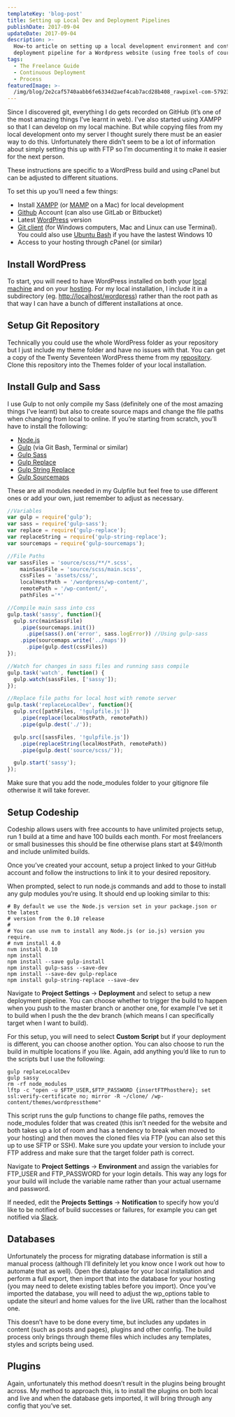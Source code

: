 ```yaml
---
templateKey: 'blog-post'
title: Setting up Local Dev and Deployment Pipelines
publishDate: 2017-09-04
updateDate: 2017-09-04
description: >-
  How-to article on setting up a local development environment and continuous
  deployment pipeline for a Wordpress website (using free tools of course)
tags:
  - The Freelance Guide
  - Continuous Deployment
  - Process
featuredImage: >-
  /img/blog/2e2caf5740aabb6fe6334d2aef4cab7acd28b408_rawpixel-com-579231-unsplash.jpg
---
```

Since I discovered git, everything I do gets recorded on GitHub (it’s one of the most amazing things I’ve learnt in web). I’ve also started using XAMPP so that I can develop on my local machine. But while copying files from my local development onto my server I thought surely there must be an easier way to do this. Unfortunately there didn’t seem to be a lot of information about simply setting this up with FTP so I’m documenting it to make it easier for the next person.

These instructions are specific to a WordPress build and using cPanel but can be adjusted to different situations.

To set this up you’ll need a few things:

* Install [XAMPP](https://www.apachefriends.org/index.html) (or [MAMP](https://www.mamp.info/en/) on a Mac) for local development
* [Github](https://github.com/) Account (can also use GitLab or Bitbucket)
* Latest [WordPress](https://en-au.wordpress.org/) version
* [Git client](https://git-for-windows.github.io/) (for Windows computers, Mac and Linux can use Terminal). You could also use [Ubuntu Bash](https://msdn.microsoft.com/en-au/commandline/wsl/install_guide) if you have the lastest Windows 10
* Access to your hosting through cPanel (or similar)

## Install WordPress

To start, you will need to have WordPress installed on both your [local machine](https://premium.wpmudev.org/blog/setting-up-xampp/) and on your [hosting](https://codex.wordpress.org/Installing_WordPress). For my local installation, I include it in a subdirectory (eg. <http://localhost/wordpress>) rather than the root path as that way I can have a bunch of different installations at once.

## Setup Git Repository

Technically you could use the whole WordPress folder as your repository but I just include my theme folder and have no issues with that. You can get a copy of the Twenty Seventeen WordPress theme from my [repository](https://github.com/amykapernick/wordpress). Clone this repository into the Themes folder of your local installation.

## Install Gulp and Sass

I use Gulp to not only compile my Sass (definitely one of the most amazing things I’ve learnt) but also to create source maps and change the file paths when changing from local to online. If you’re starting from scratch, you’ll have to install the following:

* [Node.js](https://nodejs.org/en/)
* [Gulp](https://www.npmjs.com/package/gulp-install) (via Git Bash, Terminal or similar)
* [Gulp Sass](https://www.npmjs.com/package/gulp-sass)
* [Gulp Replace](https://www.npmjs.com/package/gulp-replace)
* [Gulp String Replace](https://www.npmjs.com/package/gulp-string-replace)
* [Gulp Sourcemaps](https://www.npmjs.com/package/gulp-sourcemaps)

These are all modules needed in my Gulpfile but feel free to use different ones or add your own, just remember to adjust as necessary.

```javascript
//Variables
var gulp = require('gulp');
var sass = require('gulp-sass');
var replace = require('gulp-replace');
var replaceString = require('gulp-string-replace');
var sourcemaps = require('gulp-sourcemaps');

//File Paths
var sassFiles = 'source/scss/**/*.scss',
    mainSassFile = 'source/scss/main.scss',
    cssFiles = 'assets/css/',
    localHostPath = '/wordpress/wp-content/',
    remotePath = '/wp-content/',
    pathFiles ='*'

//Compile main sass into css
gulp.task('sassy', function(){
  gulp.src(mainSassFile)
    .pipe(sourcemaps.init())
      .pipe(sass().on('error', sass.logError)) //Using gulp-sass
    .pipe(sourcemaps.write('../maps'))
      .pipe(gulp.dest(cssFiles))
});

//Watch for changes in sass files and running sass compile
gulp.task('watch', function() {
  gulp.watch(sassFiles, ['sassy']);
});

//Replace file paths for local host with remote server
gulp.task('replaceLocalDev', function(){
  gulp.src([pathFiles, '!gulpfile.js'])
    .pipe(replace(localHostPath, remotePath))
    .pipe(gulp.dest('./'));

  gulp.src([sassFiles, '!gulpfile.js'])
    .pipe(replaceString(localHostPath, remotePath))
    .pipe(gulp.dest('source/scss/'));

  gulp.start('sassy');
});
```

Make sure that you add the node_modules folder to your gitignore file otherwise it will take forever.

## Setup Codeship

Codeship allows users with free accounts to have unlimited projects setup, run 1 build at a time and have 100 builds each month. For most freelancers or small businesses this should be fine otherwise plans start at $49/month and include unlimited builds.

Once you’ve created your account, setup a project linked to your GitHub account and follow the instructions to link it to your desired repository.

When prompted, select to run node.js commands and add to those to install any gulp modules you’re using. It should end up looking similar to this:

```
# By default we use the Node.js version set in your package.json or the latest
# version from the 0.10 release
# 
# You can use nvm to install any Node.js (or io.js) version you require.
# nvm install 4.0
nvm install 0.10 
npm install 
npm install --save gulp-install 
npm install gulp-sass --save-dev 
npm install --save-dev gulp-replace 
npm install gulp-string-replace --save-dev
```

Navigate to **Project Settings** -> **Deployment** and select to setup a new deployment pipeline. You can choose whether to trigger the build to happen when you push to the master branch or another one, for example I’ve set it to build when I push the the dev branch (which means I can specifically target when I want to build).

For this setup, you will need to select **Custom Script** but if your deployment is different, you can choose another option. You can also choose to run the build in multiple locations if you like. Again, add anything you’d like to run to the scripts but I use the following:

```
gulp replaceLocalDev 
gulp sassy 
rm -rf node_modules 
lftp -c "open -u $FTP_USER,$FTP_PASSWORD {insertFTPhosthere}; set ssl:verify-certificate no; mirror -R ~/clone/ /wp-content/themes/wordpresstheme"
```

This script runs the gulp functions to change file paths, removes the node_modules folder that was created (this isn’t needed for the website and both takes up a lot of room and has a tendency to break when moved to your hosting) and then moves the cloned files via FTP (you can also set this up to use SFTP or SSH). Make sure you update your version to include your FTP address and make sure that the target folder path is correct.

Navigate to **Project Settings** -> **Environment** and assign the variables for FTP_USER and FTP_PASSWORD for your login details. This way any logs for your build will include the variable name rather than your actual username and password.

If needed, edit the **Projects Settings** -> **Notification** to specify how you’d like to be notified of build successes or failures, for example you can get notified via [Slack](https://slack.com/).

## Databases

Unfortunately the process for migrating database information is still a manual process (although I’ll definitely let you know once I work out how to automate that as well). Open the database for your local installation and perform a full export, then import that into the database for your hosting (you may need to delete existing tables before you import). Once you’ve imported the database, you will need to adjust the wp_options table to update the siteurl and home values for the live URL rather than the localhost one.

This doesn’t have to be done every time, but includes any updates in content (such as posts and pages), plugins and other config. The build process only brings through theme files which includes any templates, styles and scripts being used.

## Plugins

Again, unfortunately this method doesn’t result in the plugins being brought across. My method to approach this, is to install the plugins on both local and live and when the database gets imported, it will bring through any config that you’ve set.
